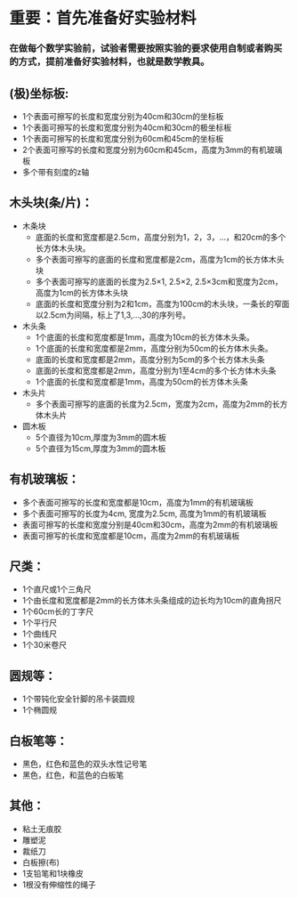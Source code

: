 # 重要：首先准备好实验材料

### 在做每个数学实验前，试验者需要按照实验的要求使用自制或者购买的方式，提前准备好实验材料，也就是数学教具。

## (极)坐标板:
- 1个表面可擦写的长度和宽度分别为40cm和30cm的坐标板
- 1个表面可擦写的长度和宽度分别为40cm和30cm的极坐标板
- 1个表面可擦写的长度和宽度分别为60cm和45cm的坐标板
- 2个表面可擦写的长度和宽度分别为60cm和45cm，高度为3mm的有机玻璃板
- 多个带有刻度的z轴

## 木头块(条/片)：
- 木条块
	- 底面的长度和宽度都是2.5cm，高度分别为1，2，3，...，和20cm的多个长方体木头块。
	- 多个表面可擦写的底面的长度和宽度都是2cm，高度为1cm的长方体木头块
	- 多个表面可擦写的底面的长度为2.5×1, 2.5×2, 2.5×3cm和宽度为2cm，高度为1cm的长方体木头块
	- 底面的长度和宽度分别为2和1cm，高度为100cm的木头块，一条长的窄面以2.5cm为间隔，标上了1,3,...,30的序列号。
- 木头条	
	- 1个底面的长度和宽度都是1mm，高度为10cm的长方体木头条。
	- 1个底面的长度和宽度都是2mm，高度分别为50cm的长方体木头条。
	- 底面的长度和宽度都是2mm，高度分别为5cm的多个长方体木头条
	- 底面的长度和宽度都是2mm，高度分别为1至4cm的多个长方体木头条
	- 1个底面的长度和宽度都是1mm，高度为50cm的长方体木头条
- 木头片	
	- 多个表面可擦写的底面的长度为2.5cm，宽度为2cm，高度为2mm的长方体木头片
- 圆木板
	- 5个直径为10cm,厚度为3mm的圆木板
	- 5个直径为15cm,厚度为3mm的圆木板

## 有机玻璃板：
- 多个表面可擦写的长度和宽度都是10cm，高度为1mm的有机玻璃板
- 多个表面可擦写的长度为4cm, 宽度为2.5cm, 高度为1mm的有机玻璃板
- 表面可擦写的长度和宽度分别是40cm和30cm，高度为2mm的有机玻璃板
- 表面可擦写的长度和宽度都是10cm，高度为2mm的有机玻璃板

## 尺类：
- 1个直尺或1个三角尺
- 1个由长度和宽度都是2mm的长方体木头条组成的边长均为10cm的直角拐尺
- 1个60cm长的丁字尺
- 1个平行尺
- 1个曲线尺
- 1个30米卷尺

## 圆规等：
- 1个带钝化安全针脚的吊卡装圆规
- 1个椭圆规

## 白板笔等：
- 黑色，红色和蓝色的双头水性记号笔
- 黑色，红色，和蓝色的白板笔

## 其他：
- 粘土无痕胶
- 雕塑泥
- 裁纸刀
- 白板擦(布)
- 1支铅笔和1块橡皮
- 1根没有伸缩性的绳子












